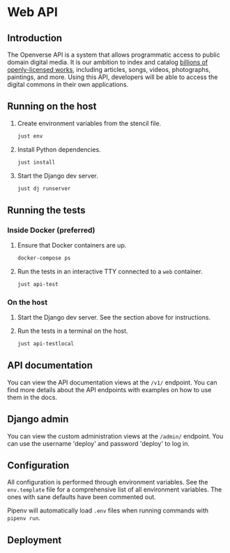 # Web API

## Introduction

The Openverse API is a system that allows programmatic access to public domain digital media. It is our ambition to index and catalog [billions of openly-licensed works](https://stateof.creativecommons.org/), including articles, songs, videos, photographs, paintings, and more. Using this API, developers will be able to access the digital commons in their own applications.

## Running on the host

1. Create environment variables from the stencil file.
   ```bash
   just env
   ```

2. Install Python dependencies.
   ```bash
   just install
   ```

3. Start the Django dev server.
   ```bash
   just dj runserver
   ```

## Running the tests

### Inside Docker (preferred)

1. Ensure that Docker containers are up.
   ```bash
   docker-compose ps
   ```

2. Run the tests in an interactive TTY connected to a `web` container.
   ```bash
   just api-test
   ```

### On the host

1. Start the Django dev server. See the section above for instructions.

2. Run the tests in a terminal on the host.
   ```bash
   just api-testlocal
   ```

## API documentation

You can view the API documentation views at the `/v1/` endpoint. You can find more details about the API endpoints with examples on how to use them in the docs.

## Django admin

You can view the custom administration views at the `/admin/` endpoint. You can use the username 'deploy' and password 'deploy' to log in.

## Configuration

All configuration is performed through environment variables. See the `env.template` file for a comprehensive list of all environment variables. The ones with sane defaults have been commented out.

Pipenv will automatically load `.env` files when running commands with `pipenv run`.

## Deployment

<!-- TODO -->
